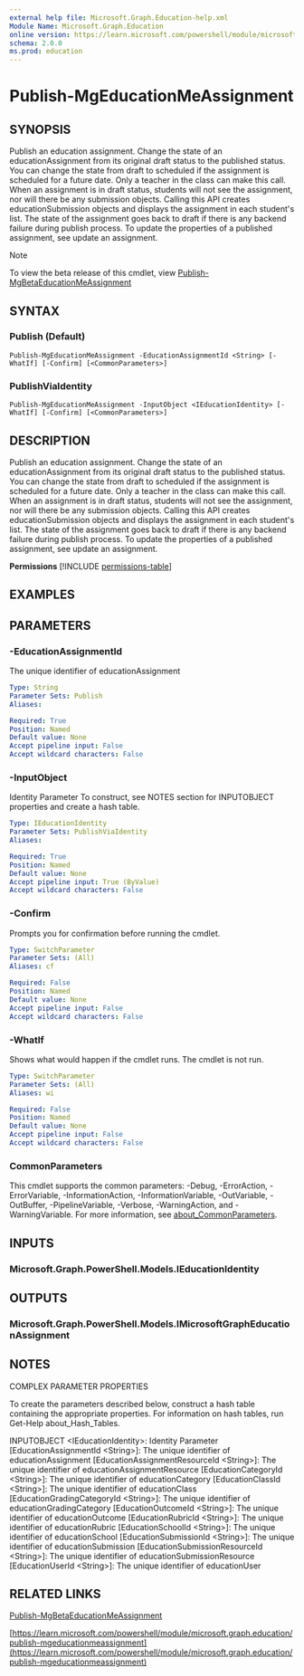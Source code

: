 ```yaml
---
external help file: Microsoft.Graph.Education-help.xml
Module Name: Microsoft.Graph.Education
online version: https://learn.microsoft.com/powershell/module/microsoft.graph.education/publish-mgeducationmeassignment
schema: 2.0.0
ms.prod: education
---
```


# Publish-MgEducationMeAssignment

## SYNOPSIS
Publish an education assignment.
Change the state of an educationAssignment from its original draft status to the published status.
You can change the state from draft to scheduled if the assignment is scheduled for a future date.
Only a teacher in the class can make this call.
When an assignment is in draft status, students will not see the assignment, nor will there be any submission objects.
Calling this API creates educationSubmission objects and displays the assignment in each student's list.
The state of the assignment goes back to draft if there is any backend failure during publish process.
To update the properties of a published assignment, see update an assignment.

> [!NOTE]
> To view the beta release of this cmdlet, view [Publish-MgBetaEducationMeAssignment](/powershell/module/Microsoft.Graph.Beta.Education/Publish-MgBetaEducationMeAssignment?view=graph-powershell-beta)

## SYNTAX

### Publish (Default)
```
Publish-MgEducationMeAssignment -EducationAssignmentId <String> [-WhatIf] [-Confirm] [<CommonParameters>]
```

### PublishViaIdentity
```
Publish-MgEducationMeAssignment -InputObject <IEducationIdentity> [-WhatIf] [-Confirm] [<CommonParameters>]
```

## DESCRIPTION
Publish an education assignment.
Change the state of an educationAssignment from its original draft status to the published status.
You can change the state from draft to scheduled if the assignment is scheduled for a future date.
Only a teacher in the class can make this call.
When an assignment is in draft status, students will not see the assignment, nor will there be any submission objects.
Calling this API creates educationSubmission objects and displays the assignment in each student's list.
The state of the assignment goes back to draft if there is any backend failure during publish process.
To update the properties of a published assignment, see update an assignment.

**Permissions**
[!INCLUDE [permissions-table](~/../graphref/api-reference/v1.0/includes/permissions/educationassignment-publish-permissions.md)]

## EXAMPLES

## PARAMETERS

### -EducationAssignmentId
The unique identifier of educationAssignment

```yaml
Type: String
Parameter Sets: Publish
Aliases:

Required: True
Position: Named
Default value: None
Accept pipeline input: False
Accept wildcard characters: False
```

### -InputObject
Identity Parameter
To construct, see NOTES section for INPUTOBJECT properties and create a hash table.

```yaml
Type: IEducationIdentity
Parameter Sets: PublishViaIdentity
Aliases:

Required: True
Position: Named
Default value: None
Accept pipeline input: True (ByValue)
Accept wildcard characters: False
```

### -Confirm
Prompts you for confirmation before running the cmdlet.

```yaml
Type: SwitchParameter
Parameter Sets: (All)
Aliases: cf

Required: False
Position: Named
Default value: None
Accept pipeline input: False
Accept wildcard characters: False
```

### -WhatIf
Shows what would happen if the cmdlet runs.
The cmdlet is not run.

```yaml
Type: SwitchParameter
Parameter Sets: (All)
Aliases: wi

Required: False
Position: Named
Default value: None
Accept pipeline input: False
Accept wildcard characters: False
```

### CommonParameters
This cmdlet supports the common parameters: -Debug, -ErrorAction, -ErrorVariable, -InformationAction, -InformationVariable, -OutVariable, -OutBuffer, -PipelineVariable, -Verbose, -WarningAction, and -WarningVariable. For more information, see [about_CommonParameters](http://go.microsoft.com/fwlink/?LinkID=113216).

## INPUTS

### Microsoft.Graph.PowerShell.Models.IEducationIdentity
## OUTPUTS

### Microsoft.Graph.PowerShell.Models.IMicrosoftGraphEducationAssignment
## NOTES
COMPLEX PARAMETER PROPERTIES

To create the parameters described below, construct a hash table containing the appropriate properties.
For information on hash tables, run Get-Help about_Hash_Tables.

INPUTOBJECT \<IEducationIdentity\>: Identity Parameter
  \[EducationAssignmentId \<String\>\]: The unique identifier of educationAssignment
  \[EducationAssignmentResourceId \<String\>\]: The unique identifier of educationAssignmentResource
  \[EducationCategoryId \<String\>\]: The unique identifier of educationCategory
  \[EducationClassId \<String\>\]: The unique identifier of educationClass
  \[EducationGradingCategoryId \<String\>\]: The unique identifier of educationGradingCategory
  \[EducationOutcomeId \<String\>\]: The unique identifier of educationOutcome
  \[EducationRubricId \<String\>\]: The unique identifier of educationRubric
  \[EducationSchoolId \<String\>\]: The unique identifier of educationSchool
  \[EducationSubmissionId \<String\>\]: The unique identifier of educationSubmission
  \[EducationSubmissionResourceId \<String\>\]: The unique identifier of educationSubmissionResource
  \[EducationUserId \<String\>\]: The unique identifier of educationUser

## RELATED LINKS
[Publish-MgBetaEducationMeAssignment](/powershell/module/Microsoft.Graph.Beta.Education/Publish-MgBetaEducationMeAssignment?view=graph-powershell-beta)

[https://learn.microsoft.com/powershell/module/microsoft.graph.education/publish-mgeducationmeassignment](https://learn.microsoft.com/powershell/module/microsoft.graph.education/publish-mgeducationmeassignment)



